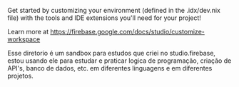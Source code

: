 Get started by customizing your environment (defined in the .idx/dev.nix file) with the tools and IDE extensions you'll need for your project!

Learn more at https://firebase.google.com/docs/studio/customize-workspace

Esse diretorio é um sandbox para estudos que criei no studio.firebase, estou usando ele para estudar e praticar logica de programação, criação de API's, banco de dados, etc. em diferentes linguagens e em diferentes projetos.